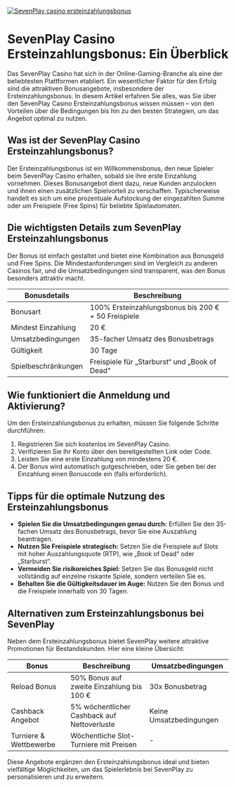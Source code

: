 [![SevenPlay casino ersteinzahlungsbonus](https://123-caf.pages.dev/gitsignup.png)](https://vrmoo.ru/Bt82HjjY)

<h1>SevenPlay Casino Ersteinzahlungsbonus: Ein Überblick</h1>  <p>Das SevenPlay Casino hat sich in der Online-Gaming-Branche als eine der beliebtesten Plattformen etabliert. Ein wesentlicher Faktor für den Erfolg sind die attraktiven Bonusangebote, insbesondere der Ersteinzahlungsbonus. In diesem Artikel erfahren Sie alles, was Sie über den SevenPlay Casino Ersteinzahlungsbonus wissen müssen – von den Vorteilen über die Bedingungen bis hin zu den besten Strategien, um das Angebot optimal zu nutzen.</p>  <h2>Was ist der SevenPlay Casino Ersteinzahlungsbonus?</h2>  <p>Der Ersteinzahlungsbonus ist ein Willkommensbonus, den neue Spieler beim SevenPlay Casino erhalten, sobald sie ihre erste Einzahlung vornehmen. Dieses Bonusangebot dient dazu, neue Kunden anzulocken und ihnen einen zusätzlichen Spielvorteil zu verschaffen. Typischerweise handelt es sich um eine prozentuale Aufstockung der eingezahlten Summe oder um Freispiele (Free Spins) für beliebte Spielautomaten.</p>  <h2>Die wichtigsten Details zum SevenPlay Ersteinzahlungsbonus</h2>  <p>Der Bonus ist einfach gestaltet und bietet eine Kombination aus Bonusgeld und Free Spins. Die Mindestanforderungen sind im Vergleich zu anderen Casinos fair, und die Umsatzbedingungen sind transparent, was den Bonus besonders attraktiv macht.</p>  <table>   <thead>     <tr>       <th>Bonusdetails</th>       <th>Beschreibung</th>     </tr>   </thead>   <tbody>     <tr>       <td>Bonusart</td>       <td>100% Ersteinzahlungsbonus bis 200 € + 50 Freispiele</td>     </tr>     <tr>       <td>Mindest Einzahlung</td>       <td>20 €</td>     </tr>     <tr>       <td>Umsatzbedingungen</td>       <td>35-facher Umsatz des Bonusbetrags</td>     </tr>     <tr>       <td>Gültigkeit</td>       <td>30 Tage</td>     </tr>     <tr>       <td>Spielbeschränkungen</td>       <td>Freispiele für „Starburst“ und „Book of Dead“</td>     </tr>   </tbody> </table>  <h2>Wie funktioniert die Anmeldung und Aktivierung?</h2>  <p>Um den Ersteinzahlungsbonus zu erhalten, müssen Sie folgende Schritte durchführen:</p>  <ol>   <li>Registrieren Sie sich kostenlos im SevenPlay Casino.</li>   <li>Verifizieren Sie Ihr Konto über den bereitgestellten Link oder Code.</li>   <li>Leisten Sie eine erste Einzahlung von mindestens 20 €.</li>   <li>Der Bonus wird automatisch gutgeschrieben, oder Sie geben bei der Einzahlung einen Bonuscode ein (falls erforderlich).</li> </ol>  <h2>Tipps für die optimale Nutzung des Ersteinzahlungsbonus</h2>  <ul>   <li><strong>Spielen Sie die Umsatzbedingungen genau durch:</strong> Erfüllen Sie den 35-fachen Umsatz des Bonusbetrags, bevor Sie eine Auszahlung beantragen.</li>   <li><strong>Nutzen Sie Freispiele strategisch:</strong> Setzen Sie die Freispiele auf Slots mit hoher Auszahlungsquote (RTP), wie „Book of Dead“ oder „Starburst“.</li>   <li><strong>Vermeiden Sie risikoreiches Spiel:</strong> Setzen Sie das Bonusgeld nicht vollständig auf einzelne riskante Spiele, sondern verteilen Sie es.</li>   <li><strong>Behalten Sie die Gültigkeitsdauer im Auge:</strong> Nutzen Sie den Bonus und die Freispiele innerhalb von 30 Tagen.</li> </ul>  <h2>Alternativen zum Ersteinzahlungsbonus bei SevenPlay</h2>  <p>Neben dem Ersteinzahlungsbonus bietet SevenPlay weitere attraktive Promotionen für Bestandskunden. Hier eine kleine Übersicht:</p>  <table>   <thead>     <tr>       <th>Bonus</th>       <th>Beschreibung</th>       <th>Umsatzbedingungen</th>     </tr>   </thead>   <tbody>     <tr>       <td>Reload Bonus</td>       <td>50% Bonus auf zweite Einzahlung bis 100 €</td>       <td>30x Bonusbetrag</td>     </tr>     <tr>       <td>Cashback Angebot</td>       <td>5% wöchentlicher Cashback auf Nettoverluste</td>       <td>Keine Umsatzbedingungen</td>     </tr>     <tr>       <td>Turniere & Wettbewerbe</td>       <td>Wöchentliche Slot-Turniere mit Preisen</td>       <td>-</td>     </tr>   </tbody> </table>  <p>Diese Angebote ergänzen den Ersteinzahlungsbonus ideal und bieten vielfältige Möglichkeiten, um das Spielerlebnis bei SevenPlay zu personalisieren und zu erweitern.</p>
